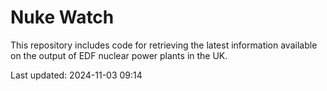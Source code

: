 # Nuke Watch

This repository includes code for retrieving the latest information available on the output of EDF nuclear power plants in the UK.

Last updated: 2024-11-03 09:14